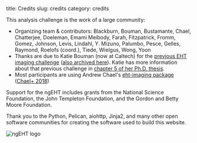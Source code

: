 title: Credits
slug: credits
category: credits

This analysis challenge is the work of a large community:

- Organizing team & contributors: Blackburn, Bouman, Bustamante, Chael,
Chatterjee, Doeleman, Emami Meibody, Farah, Fitzpatrick, Fromm, Gomez,
Johnson, Levis, Lindahl, Y. Mizuno, Palumbo, Pesce, Gelles, Raymond, Roelofs
(coord.), Tiede, Wielgus, Wong, Yoon
- Thanks are due to Katie Bouman (now at Caltech) for the [previous EHT imaging challenge](http://vlbiimaging.csail.mit.edu/)
([also archived here](https://web.archive.org/web/20201205135432/http://vlbiimaging.csail.mit.edu/imagingchallenge)).
Katie has more information about that previous challenge in
[chapter 5 of her Ph.D. thesis](https://dspace.mit.edu/handle/1721.1/113998).
- Most participants are using Andrew Chael's [eht-imaging package](https://github.com/achael/eht-imaging) ([Chael+ 2018](http://adsabs.harvard.edu/abs/2018ApJ...857...23C))

Support for the ngEHT includes grants from the National Science
Foundation, the John Templeton Foundation, and the Gordon and Betty Moore
Foundation.

Thank you to the Python, Pelican, aiohttp, Jinja2, and many other open
software communities for creating the software used to build this
website.

![ngEHT logo](../static/Semifinal_Logo_White_Symbol.jpeg)
